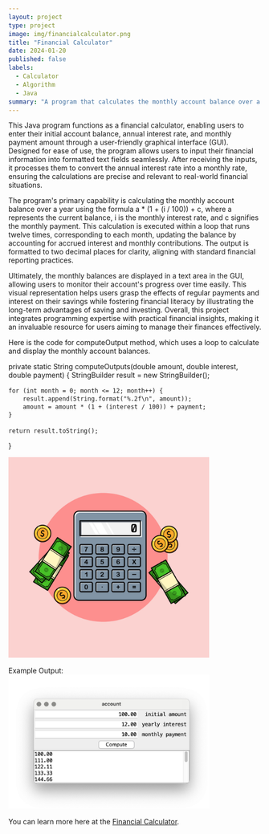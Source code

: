 ```yaml
---
layout: project
type: project
image: img/financialcalculator.png
title: "Financial Calculator"
date: 2024-01-20
published: false
labels:
  - Calculator
  - Algorithm
  - Java
summary: "A program that calculates the monthly account balance over a year based on user inputs for the initial amount, yearly interest rate, and monthly payment."
---
```



This Java program functions as a financial calculator, enabling users to enter their initial account balance, annual interest rate, and monthly payment amount through a user-friendly graphical interface (GUI). Designed for ease of use, the program allows users to input their financial information into formatted text fields seamlessly. After receiving the inputs, it processes them to convert the annual interest rate into a monthly rate, ensuring the calculations are precise and relevant to real-world financial situations.

The program's primary capability is calculating the monthly account balance over a year using the formula a * (1 + (i / 100)) + c, where a represents the current balance, i is the monthly interest rate, and c signifies the monthly payment. This calculation is executed within a loop that runs twelve times, corresponding to each month, updating the balance by accounting for accrued interest and monthly contributions. The output is formatted to two decimal places for clarity, aligning with standard financial reporting practices.

Ultimately, the monthly balances are displayed in a text area in the GUI, allowing users to monitor their account's progress over time easily. This visual representation helps users grasp the effects of regular payments and interest on their savings while fostering financial literacy by illustrating the long-term advantages of saving and investing. Overall, this project integrates programming expertise with practical financial insights, making it an invaluable resource for users aiming to manage their finances effectively.

Here is the code for computeOutput method, which uses a loop to calculate and display the monthly account balances.

private static String computeOutputs(double amount, double interest, double payment) {
    StringBuilder result = new StringBuilder();
    
    for (int month = 0; month <= 12; month++) {
        result.append(String.format("%.2f\n", amount));
        amount = amount * (1 + (interest / 100)) + payment;
    }
    
    return result.toString();
}


<img width="400px" class="rounded pe-4" src="../img/calculator.jpg">


Example Output: 
<img width="400px" class="rounded pe-4" src="../img/calculatoroutput.png">



You can learn more here at the [Financial Calculator](https://github.com/ellieishii/Financial_Calculator).
